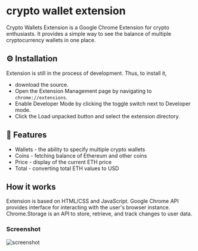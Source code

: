 # crypto wallet extension

Crypto Wallets Extension is a Google Chrome Extension for crypto enthusiasts. It provides a simple way to see the balance of multiple cryptocurrency wallets in one place.

## ⚙️ Installation
Extension is still in the process of development. Thus, to install it, 
* download the source. 
* Open the Extension Management page by navigating to `chrome://extensions`. 
* Enable Developer Mode by clicking the toggle switch next to Developer mode. 
* Click the Load unpacked button and select the extension directory.


## 🎯 Features
* Wallets - the ability to specify multiple crypto wallets
* Coins - fetching balance of Ethereum and other coins
* Price - display of the current ETH price
* Total - converting total ETH values to USD

## How it works
Extension is based on HTML/CSS and JavaScript. Google Chrome API provides interface for interacting with the user's browser instance. Chrome.Storage is an API to store, retrieve, and track changes to user data.

### Screenshot
![screenshot](https://user-images.githubusercontent.com/40773987/152184957-5c4029cd-e4cf-4631-a1ac-c667f2b24d10.png)
